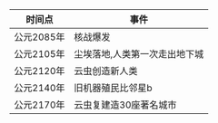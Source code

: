 | 时间点     | 事件              |
|---------|-----------------|
| 公元2085年 | 核战爆发            |
| 公元2105年 | 尘埃落地,人类第一次走出地下城 |
| 公元2120年 | 云虫创造新人类         |
| 公元2140年 | 旧机器殖民比邻星b       |
| 公元2170年 | 云虫复建造30座著名城市    |